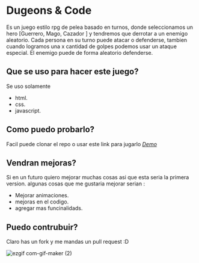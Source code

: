 # Dugeons & Code

Es un juego estilo rpg de pelea basado en turnos, donde seleccionamos un hero [Guerrero, Mago, Cazador ] y tendremos que derrotar a un enemigo aleatorio.
Cada persona en su turno puede atacar o defenderse, tambien cuando logramos una x cantidad de golpes podemos usar un ataque especial. El enemigo puede
de forma aleatorio defenderse.

## Que se uso para hacer este juego?

Se uso solamente 
 - html. 
 - css.
 - javascript.

## Como puedo probarlo?

Facil puede clonar el repo o usar este link para jugarlo [*Demo*](https://dugeonsandcode.netlify.app/)


## Vendran mejoras?
Si en un futuro quiero mejorar muchas cosas asi que esta seria la primera version. algunas cosas que me gustaria mejorar serian : 

- Mejorar animaciones.
- mejoras en el codigo.
- agregar mas funcinalidads.


## Puedo contrubuir?

Claro has un fork y me mandas un pull request :D 

![ezgif com-gif-maker (2)](https://user-images.githubusercontent.com/20806101/179986269-ce729f7c-e759-486e-bda0-40212c223375.gif)
